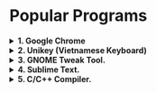 #  Popular Programs

<details>
<summary><b>1. Google Chrome</b></summary>
  
- **Download:**
  
  ```sh
  wget https://dl.google.com/linux/direct/google-chrome-stable_current_amd64.deb
  ```
  
- **Install:**
  
  ```sh
  sudo dpkg -i --force-depends google-chrome-stable_current_amd64.deb
  ```
  
</details>

<details>
<summary><b>2. Unikey (Vietnamese Keyboard)</b></summary>
 
- **Unikey**
  
  ```sh
  sudo apt-get install ibus-unikey
  ibus restart
  [Setting] -> [Region & Language] -> [Input Sources] -> [Add] -> [Vietnamese] -> [Unikey]
  ```
  
- **Unicode fonts**
  
  ```sh
  sudo apt-get -y install ttf-mscorefonts-installer 
  [Tab] -> [Enter] -> [Yes]
  ```
  
</details>

<details>
<summary><b>3. GNOME Tweak Tool.</b></summary>
  
- *GNOME Extensions are a great way to add more functionality to the Ubuntu desktop without having to install apps or touch hidden settings.*
  
  ```sh
  sudo apt -y install gnome-tweaks
  ```
  
- [Tweak Configuring](https://itsfoss.com/gnome-tweak-tool/)

</details>
  
<details>
<summary><b>4. Sublime Text.</b></summary>
  
 - **Install:**
    ```sh
    wget -qO - https://download.sublimetext.com/sublimehq-pub.gpg | sudo apt-key add -
    sudo apt-get install apt-transport-https
    echo "deb https://download.sublimetext.com/ apt/stable/" | sudo tee /etc/apt/sources.list.d/sublime-text.list
    sudo apt-get update
    sudo apt-get -y install sublime-text
    ```
  
 - **Popular Package:**
    - ***Package Control:***
      ```sh
      # Install Package Control
      [Ctrl + Shift + P] => [Install Package Control]
      # Install a Sublime Package
      [Ctrl + Shift + P] => [Package Control: Install Package] => "Name of Package"
      ```
    - ***Emmet.***
      ```sh
      A toolkit that can greatly improve your workflow.
      ```
    - ***SublimeCodeIntel.***
      ```sh
      A full-featured code intelligence and smart autocomplete engine for Sublime Text.
      ```
    - ***Material Theme.***
      ```sh
      [Preferences] -> [Package Setting] -> [Material Theme] -> [Activate].
      ```
    - ***SidebarEnhancements.***
      ```sh
      Add some usefull functions to sidebar.
      ```
    - ***AdvancedNewfile.***
      ```sh
      This tool help you create a newfile dricetly inside sidebar's folder by ":fileName".
      ```
    - ***DocBlockr.***
      ```sh
      Comment `/** + [Tab]` above a function to note all your function's variables.
      ```
    - ***A File Icon.***
      ```sh
      Sublime Text File-Specific Icons for Improved Visual Grepping.
      ```
  
</details>

<details>
<summary><b>5. C/C++ Compiler.</b></summary>

- **Install:**
  ```sh
  sudo apt-get -y install build-essential
  sudo apt-get -y install gcc
  ```
- **Write a simple C/C++ scripts:**
  ```sh
  gedit sampleProgram.c
  ```
- **Compile the C program with gcc/g++:**
  ```sh
  gcc [programNanme].c -o programName
  g++ [programNanme].cpp -o programName
  ```
- **Run the program:**
  ```sh
  ./[progamName]
  ```
  
</details>


